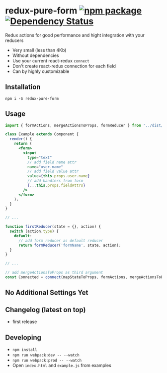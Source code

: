 # redux-pure-form  [![npm package](https://img.shields.io/npm/v/redux-pure-form.svg?style=flat-square)](https://www.npmjs.org/package/redux-pure-form) [![Dependency Status](https://david-dm.org/max-mykhailenko/redux-pure-form.svg)](https://david-dm.org/max-mykhailenko/redux-pure-form)

Redux actions for good performance and hight integration with your reducers
- Very small (less than 4Kb)
- Without dependencies
- Use your current react-redux `connect`
- Don't create react-redux connection for each field
- Can by highly customizable

## Installation
`npm i -S redux-pure-form`

## Usage
```jsx
import { formActions, mergeActionsToProps, formReducer } from '../dist/redux-pure-form.min.js';

class Example extends Component {
  render() {
    return (
      <form>
        <input
          type="text"
          // add field name attr
          name="user.name"
          // add field value attr
          value={this.props.user.name}
          // add handlers from form
          {...this.props.fieldAttrs}
        />
      </form>
    );
  }
}

// ...

function firstReducer(state = {}, action) {
  switch (action.type) {
    default:
      // add form reducer as default reducer
      return formReducer('formName', state, action);
  }
}

// ...

// add mergeActionsToProps as third argument
const Connected = connect(mapStateToProps, formActions, mergeActionsToProps)(Example);

```

## No Additional Settings Yet

## Changelog (latest on top)
   - first release

## Developing
   - `npm install`
   - `npm run webpack:dev -- --watch`
   - `npm run webpack:prod -- --watch`
   - Open `index.html` and `example.js` from examples
